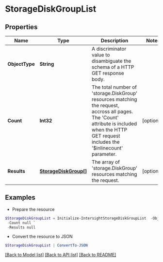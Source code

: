 # StorageDiskGroupList
## Properties

Name | Type | Description | Notes
------------ | ------------- | ------------- | -------------
**ObjectType** | **String** | A discriminator value to disambiguate the schema of a HTTP GET response body. | 
**Count** | **Int32** | The total number of &#39;storage.DiskGroup&#39; resources matching the request, accross all pages. The &#39;Count&#39; attribute is included when the HTTP GET request includes the &#39;$inlinecount&#39; parameter. | [optional] 
**Results** | [**StorageDiskGroup[]**](StorageDiskGroup.md) | The array of &#39;storage.DiskGroup&#39; resources matching the request. | [optional] 

## Examples

- Prepare the resource
```powershell
$StorageDiskGroupList = Initialize-IntersightStorageDiskGroupList  -ObjectType null `
 -Count null `
 -Results null
```

- Convert the resource to JSON
```powershell
$StorageDiskGroupList | ConvertTo-JSON
```

[[Back to Model list]](../README.md#documentation-for-models) [[Back to API list]](../README.md#documentation-for-api-endpoints) [[Back to README]](../README.md)

